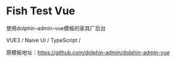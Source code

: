 # Fish Test Vue

使用dolphin-admin-vue模板的家具厂后台

VUE3 / Naive UI / TypeScript / 

原模板地址：https://github.com/dolphin-admin/dolphin-admin-vue
